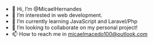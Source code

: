 - 👋 Hi, I’m @MicaelHernandes
- 👀 I’m interested in web development.
- 🌱 I’m currently learning JavaScript and Laravel/Php
- 💞️ I’m looking to collaborate on my personal project!
- 📫 How to reach me in micaelmacedo100@outlook.com

